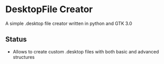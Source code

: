 DesktopFile Creator
==========

A simple .desktop file creator written in python and GTK 3.0

Status
-------
- Allows to create custom .desktop files with both basic and advanced structures
